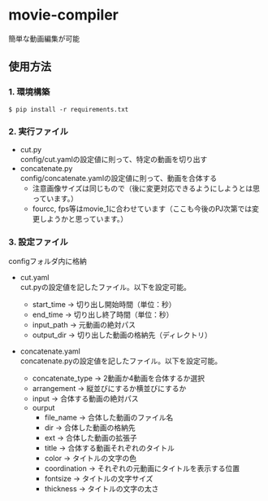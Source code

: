 # movie-compiler
簡単な動画編集が可能

## 使用方法
### 1. 環境構築
```
$ pip install -r requirements.txt
```


### 2. 実行ファイル
- cut.py  
config/cut.yamlの設定値に則って、特定の動画を切り出す
- concatenate.py  
config/concatenate.yamlの設定値に則って、動画を合体する
    - 注意画像サイズは同じもので（後に変更対応できるようにしようとは思っています。）
    - fourcc, fps等はmovie_1に合わせています（ここも今後のPJ次第では変更しようかと思っています。）

### 3. 設定ファイル  

configフォルダ内に格納  
- cut.yaml  
cut.pyの設定値を記したファイル。以下を設定可能。
    - start_time -> 切り出し開始時間（単位：秒）
    - end_time -> 切り出し終了時間（単位：秒）
    - input_path -> 元動画の絶対パス
    - output_dir -> 切り出した動画の格納先（ディレクトリ）  

- concatenate.yaml  
concatenate.pyの設定値を記したファイル。以下を設定可能。
    - concatenate_type -> 2動画か4動画を合体するか選択
    - arrangement -> 縦並びにするか横並びにするか
    - input -> 合体する動画の絶対パス
    - ourput
        - file_name -> 合体した動画のファイル名
        - dir -> 合体した動画の格納先
        - ext -> 合体した動画の拡張子
        - title -> 合体する動画それぞれのタイトル
        - color -> タイトルの文字の色
        - coordination -> それぞれの元動画にタイトルを表示する位置
        - fontsize -> タイトルの文字サイズ
        - thickness -> タイトルの文字の太さ